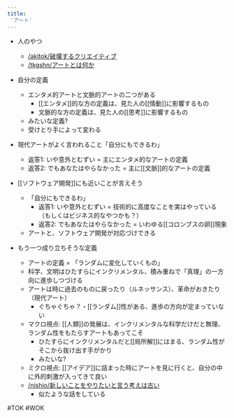 ```yaml
---
title:
 'アート'
---
```


- 人のやつ
    - [/akitok/破壊するクリエイティブ](https://scrapbox.io/akitok/破壊するクリエイティブ)
    - [/tkgshn/アートとは何か](https://scrapbox.io/tkgshn/アートとは何か)


- 自分の定義
    - エンタメ的アートと文脈的アートの二つがある
        - [[エンタメ]]的な方の定義は、見た人の[[情動]]に影響するもの
        - 文脈的な方の定義は、見た人の[[思考]]に影響するもの
    - みたいな定義?
    - 受けとり手によって変わる

- 現代アートがよく言われること「自分にもできるわ」
    - 返答1: いや意外とむずい = 主にエンタメ的なアートの定義
    - 返答2: でもあなたはやらなかった = 主に[[文脈]]的なアートの定義


- [[ソフトウェア開発]]にも近いことが言えそう
    - 「自分にもできるわ」
        - 返答1: いや意外とむずい = 技術的に高度なことを実はやっている（もしくはビジネス的なやつかも？）
        - 返答2: でもあなたはやらなかった = いわゆる[[コロンブスの卵]]現象
    - アートと、ソフトウェア開発が対応づけできる


- もう一つ成り立ちそうな定義
    - アートの定義 = 「ランダムに変化していくもの」
    - 科学、文明はひたすらにインクリメンタル、積み重ねで「真理」の一方向に進歩しつづける
    - アートは時に過去のものに戻ったり（ルネッサンス）、革命がおきたり（現代アート）
        - ぐちゃぐちゃ？・[[ランダム]]性がある、進歩の方向が定まっていない
    - マクロ視点: [[人類]]の発展は、インクリメンタルな科学だけだと無理、ランダム性をもたらすアートもあってこそ
        - ひたすらにインクリメンタルだと[[局所解]]にはまる、ランダム性がそこから抜け出す手がかり
        - みたいな?
    - ミクロ視点: [[アイデア]]に詰まった時にアートを見に行くと、自分の中に外的刺激が入ってきて良い
    - [/nishio/新しいことをやりたいと言う考えは古い](https://scrapbox.io/nishio/新しいことをやりたいと言う考えは古い)
        - 似たような話をしている

#TOK #WOK
